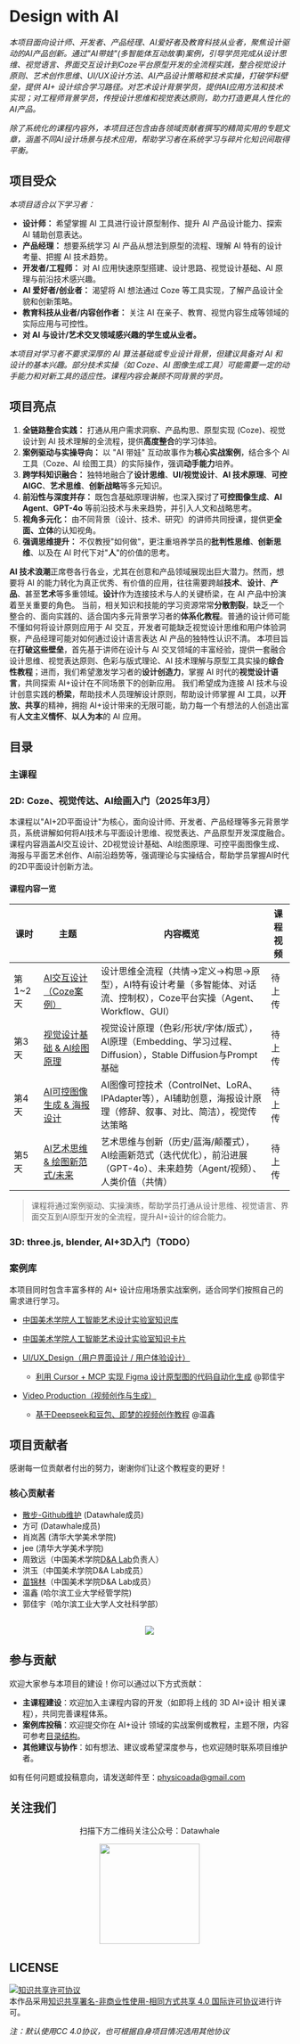 # Design with AI

*本项目面向设计师、开发者、产品经理、AI爱好者及教育科技从业者，聚焦设计驱动的AI产品创新。通过"AI带娃"(多智能体互动故事)案例，引导学员完成从设计思维、视觉语言、界面交互设计到Coze平台原型开发的全流程实践，整合视觉设计原则、艺术创作思维、UI/UX设计方法、AI产品设计策略和技术实操，打破学科壁垒，提供 AI+ 设计综合学习路径。对艺术设计背景学员，提供AI应用方法和技术实现；对工程师背景学员，传授设计思维和视觉表达原则，助力打造更具人性化的AI产品。*

*除了系统化的课程内容外，本项目还包含由各领域贡献者撰写的精简实用的专题文章，涵盖不同AI设计场景与技术应用，帮助学习者在系统学习与碎片化知识间取得平衡。*

## 项目受众

*本项目适合以下学习者：*

* **设计师：** 希望掌握 AI 工具进行设计原型制作、提升 AI 产品设计能力、探索 AI 辅助创意表达。
* **产品经理：** 想要系统学习 AI 产品从想法到原型的流程、理解 AI 特有的设计考量、把握 AI 技术趋势。
* **开发者/工程师：** 对 AI 应用快速原型搭建、设计思路、视觉设计基础、AI 原理与前沿技术感兴趣。
* **AI 爱好者/创业者：** 渴望将 AI 想法通过 Coze 等工具实现，了解产品设计全貌和创新策略。
* **教育科技从业者/内容创作者：** 关注 AI 在亲子、教育、视觉内容生成等领域的实际应用与可控性。
* **对 AI 与设计/艺术交叉领域感兴趣的学生或从业者。**

*本项目对学习者不要求深厚的 AI 算法基础或专业设计背景，但建议具备对 AI 和设计的基本兴趣。部分技术实操（如 Coze、AI 图像生成工具）可能需要一定的动手能力和对新工具的适应性。课程内容会兼顾不同背景的学员。*

## 项目亮点

1. **全链路整合实践：** 打通从用户需求洞察、产品构思、原型实现 (Coze)、视觉设计到 AI 技术理解的全流程，提供**高度整合**的学习体验。
2. **案例驱动与实操导向：** 以 "AI 带娃" 互动故事作为**核心实战案例**，结合多个 AI 工具（Coze、AI 绘图工具）的实际操作，强调**动手能力**培养。
3. **跨学科知识融合：** 独特地融合了**设计思维**、**UI/视觉设计**、**AI 技术原理**、**可控 AIGC**、**艺术思维**、**创新战略**等多元知识。
4. **前沿性与深度并存：** 既包含基础原理讲解，也深入探讨了**可控图像生成**、**AI Agent**、**GPT-4o** 等前沿技术与未来趋势，并引入人文和战略思考。
5. **视角多元化：** 由不同背景（设计、技术、研究）的讲师共同授课，提供更**全面、立体**的认知视角。
6. **强调思维提升：** 不仅教授"如何做"，更注重培养学员的**批判性思维**、**创新思维**、以及在 AI 时代下对"**人**"的价值的思考。

  **AI 技术浪潮**正席卷各行各业，尤其在创意和产品领域展现出巨大潜力。然而，想要将 AI 的能力转化为真正优秀、有价值的应用，往往需要跨越**技术**、**设计**、**产品**、甚至**艺术**等多重领域。**设计**作为连接技术与人的关键桥梁，在 AI 产品中扮演着至关重要的角色。
  当前，相关知识和技能的学习资源常常**分散割裂**，缺乏一个整合的、面向实践的、适合国内多元背景学习者的**体系化教程**。普通的设计师可能不懂如何将设计原则应用于 AI 交互，开发者可能缺乏视觉设计思维和用户体验洞察，产品经理可能对如何通过设计语言表达 AI 产品的独特性认识不清。
  本项目旨在**打破这些壁垒**，首先基于讲师在设计与 AI 交叉领域的丰富经验，提供一套融合设计思维、视觉表达原则、色彩与版式理论、AI 技术理解与原型工具实操的**综合性教程**；进而，我们希望激发学习者的**设计创造力**，掌握 AI 时代的**视觉设计语言**，共同探索 AI+设计在不同场景下的创新应用。
  我们希望成为连接 AI 技术与设计创意实践的**桥梁**，帮助技术人员理解设计原则，帮助设计师掌握 AI 工具，以**开放、共享**的精神，拥抱 AI+设计带来的无限可能，助力每一个有想法的人创造出富有**人文主义情怀**、**以人为本**的 AI 应用。

## 目录

### 主课程

### 2D: Coze、视觉传达、AI绘画入门（2025年3月）

本课程以"AI+2D平面设计"为核心，面向设计师、开发者、产品经理等多元背景学员，系统讲解如何将AI技术与平面设计思维、视觉表达、产品原型开发深度融合。课程内容涵盖AI交互设计、2D视觉设计基础、AI绘图原理、可控平面图像生成、海报与平面艺术创作、AI前沿趋势等，强调理论与实操结合，帮助学员掌握AI时代的2D平面设计创新方法。

#### 课程内容一览

| 课时    | 主题                           | 内容概览                                                                                                                         | 课程视频 |
| ------- | ------------------------------ | ------------------------------------------------------------------------------------------------------------------------------- | -------- |
| 第1~2天 | [AI交互设计（Coze案例）](docs/day1-2/README.md)         | 设计思维全流程（共情→定义→构思→原型），AI特有设计考量（多智能体、对话流、控制权），Coze平台实操（Agent、Workflow、GUI）         | 待上传 |
| 第3天   | [视觉设计基础 & AI绘图原理](docs/day3/README.md)      | 视觉设计原理（色彩/形状/字体/版式），AI原理（Embedding、学习过程、Diffusion），Stable Diffusion与Prompt基础                     | 待上传 |
| 第4天   | [AI可控图像生成 & 海报设计](docs/day4/README.md)      | AI图像可控技术（ControlNet、LoRA、IPAdapter等），AI辅助创意，海报设计原理（修辞、叙事、对比、简洁），视觉传达策略               | 待上传 |
| 第5天   | [AI艺术思维 & 绘图新范式/未来](docs/day5/README.md)   | 艺术思维与创新（历史/蓝海/颠覆式），AI绘画新范式（迭代优化），前沿进展（GPT-4o）、未来趋势（Agent/视频）、人类价值（共情）     | 待上传 |

> 课程将通过案例驱动、实操演练，帮助学员打通从设计思维、视觉语言、界面交互到AI原型开发的全流程，提升AI+设计的综合能力。

### 3D: three.js, blender, AI+3D入门（TODO）

### 案例库

本项目同时包含丰富多样的 AI+ 设计应用场景实战案例，适合同学们按照自己的需求进行学习。

- [中国美术学院人工智能艺术设计实验室知识库](https://ywh0rb17miw.feishu.cn/wiki/UqmMwFsf2iMAupkc4KpcSldin3d)

- [中国美术学院人工智能艺术设计实验室知识卡片](https://ywh0rb17miw.feishu.cn/wiki/IOAvww7WSix8oMkQYuKceHtznAN)

- [UI/UX_Design（用户界面设计 / 用户体验设计）](docs/casebook/UI_UX_Design)
  - [利用 Cursor + MCP 实现 Figma 设计原型图的代码自动化生成](docs/casebook/UI_UX_Design/MCP：figma%20to%20cursor/figma_to_cursor.md) @郭佳宇

- [Video Production（视频创作与生成）](docs/casebook/Video_Production)
  - [基于Deepseek和豆包、即梦的视频创作教程](docs/casebook/Video_Production/CyberNezha_video_0501_wenxin/CyberNezha_video_0501_wenxin.md) @温鑫

## 项目贡献者

感谢每一位贡献者付出的努力，谢谢你们让这个教程变的更好！

### 核心贡献者

- [散步-Github维护](https://github.com/sanbuphy) (Datawhale成员)
- 方可 (Datawhale成员)
- 肖岚茜 (清华大学美术学院)
- jee (清华大学美术学院)
- 周致远（中国美术学院[D&A Lab](https://designanything.design/)负责人）
- 洪玉（中国美术学院D&A Lab成员） 
- [苗锦林](https://jinlinmiao.xyz)（中国美术学院D&A Lab成员）
- 温鑫 (哈尔滨工业大学经管学院)
- 郭佳宇（哈尔滨工业大学人文社科学部）

<div align=center style="margin-top: 30px;">
  <a href="https://github.com/datawhalechina/design-with-ai/graphs/contributors">
    <img src="https://contrib.rocks/image?repo=datawhalechina/design-with-ai" />
  </a>
</div>

## 参与贡献
欢迎大家参与本项目的建设！你可以通过以下方式贡献：

- **主课程建设**：欢迎加入主课程内容的开发（如即将上线的 3D AI+设计 相关课程），共同完善课程体系。
- **案例库投稿**：欢迎提交你在 AI+设计 领域的实战案例或教程，主题不限，内容可参考[目录结构](docs/casebook/README.md)。
- **其他建议与协作**：如有想法、建议或希望深度参与，也欢迎随时联系项目维护者。

如有任何问题或投稿意向，请发送邮件至：physicoada@gmail.com

## 关注我们

<div align=center>
<p>扫描下方二维码关注公众号：Datawhale</p>
<img src="https://raw.githubusercontent.com/datawhalechina/pumpkin-book/master/res/qrcode.jpeg" width = "180" height = "180">
</div>

## LICENSE

<a rel="license" href="http://creativecommons.org/licenses/by-nc-sa/4.0/"><img alt="知识共享许可协议" style="border-width:0" src="https://img.shields.io/badge/license-CC%20BY--NC--SA%204.0-lightgrey" /></a><br />本作品采用<a rel="license" href="http://creativecommons.org/licenses/by-nc-sa/4.0/">知识共享署名-非商业性使用-相同方式共享 4.0 国际许可协议</a>进行许可。

*注：默认使用CC 4.0协议，也可根据自身项目情况选用其他协议*
